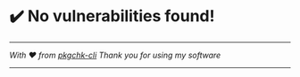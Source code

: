 # :heavy_check_mark: No vulnerabilities found!

---

_With :heart: from [pkgchk-cli](https://github.com/tonycknight/pkgchk-cli) Thank you for using my software_

---
